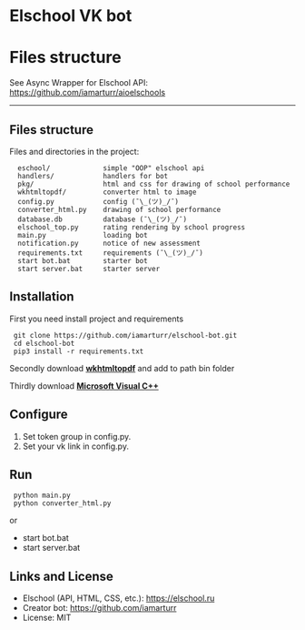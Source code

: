 # Elschool VK bot

# Files structure
See Async Wrapper for Elschool API: https://github.com/iamarturr/aioelschools

------------

Files structure
------------

Files and directories in the project:

      eschool/             simple "OOP" elschool api
      handlers/            handlers for bot
      pkg/                 html and css for drawing of school performance
      wkhtmltopdf/         converter html to image
      config.py            config (¯\_(ツ)_/¯)
      converter_html.py    drawing of school performance
      database.db          database (¯\_(ツ)_/¯)
      elschool_top.py      rating rendering by school progress
      main.py              loading bot
      notification.py      notice of new assessment
      requirements.txt     requirements (¯\_(ツ)_/¯)
      start bot.bat        starter bot
      start server.bat     starter server


Installation
------------
First you need install project and requirements

     git clone https://github.com/iamarturr/elschool-bot.git
     cd elschool-bot
     pip3 install -r requirements.txt

Secondly download [**wkhtmltopdf**](https://wkhtmltopdf.org/downloads.html "https://wkhtmltopdf.org/downloads.html") and add to path bin folder

Thirdly download [**Microsoft Visual C++**](https://docs.microsoft.com/en-us/cpp/windows/latest-supported-vc-redist?view=msvc-170 "https://docs.microsoft.com/en-us/cpp/windows/latest-supported-vc-redist?view=msvc-170")


## Configure

1. Set token group in config.py.
2. Set your vk link in config.py.

## Run
     python main.py
     python converter_html.py

or 
* start bot.bat
* start server.bat


## Links and License
* Elschool (API, HTML, CSS, etc.): https://elschool.ru
* Creator bot: https://github.com/iamarturr
* License: MIT
